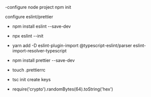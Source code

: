 -configure node project
npm init

configure eslint/prettier
* npm install eslint --save-dev
* npx eslint --init
* yarn add -D eslint-plugin-import @typescript-eslint/parser eslint-import-resolver-typescript
* npm install prettier --save-dev
* touch .prettierrc

* tsc init
create keys
* require('crypto').randomBytes(64).toString('hex') 
